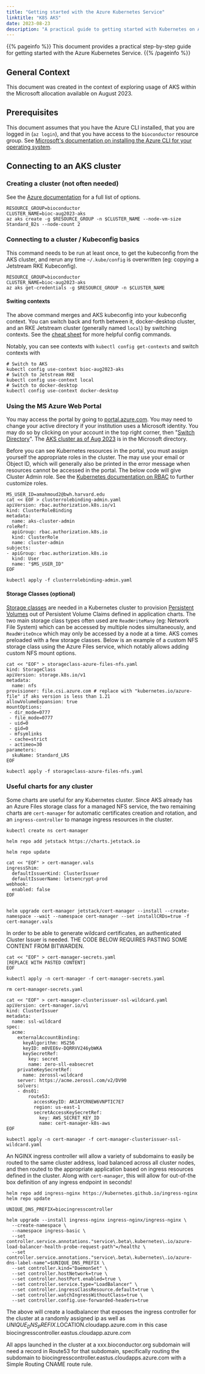 ```yaml
---
title: "Getting started with the Azure Kubernetes Service"
linktitle: "K8S AKS"
date: 2023-08-23
description: "A practical guide to getting started with Kubernetes on Azure for Bioconductor."
---
```


{{% pageinfo %}}
This document provides a practical step-by-step guide for getting started with the Azure Kubernetes Service.
{{% /pageinfo %}}


## General Context

This document was created in the context of exploring usage of AKS within the Microsoft allocation available on August 2023.

## Prerequisites

This document assumes that you have the Azure CLI installed, that you are logged in (`az login`), and that you have access to the `bioconductor` resource group. See [Microsoft's documentation on installing the Azure CLI for your operating system](https://learn.microsoft.com/en-us/cli/azure/install-azure-cli).

## Connecting to an AKS cluster

### Creating a cluster (not often needed)
See the [Azure documentation](https://learn.microsoft.com/en-us/cli/azure/aks?view=azure-cli-latest#az-aks-create) for a full list of options.
```
RESOURCE_GROUP=bioconductor
CLUSTER_NAME=bioc-aug2023-aks
az aks create -g $RESOURCE_GROUP -n $CLUSTER_NAME --node-vm-size Standard_B2s --node-count 2
```

### Connecting to a cluster / Kubeconfig basics
This command needs to be run at least once, to get the kubeconfig from the AKS cluster, and rerun any time `~/.kube/config` is overwritten (eg: copying a Jetstream RKE Kubeconfig).
```
RESOURCE_GROUP=bioconductor
CLUSTER_NAME=bioc-aug2023-aks
az aks get-credentials -g $RESOURCE_GROUP -n $CLUSTER_NAME
```

#### Switing contexts
The above command merges and AKS kubeconfig into your kubeconfig context. You can switch back and forth between it, docker-desktop cluster, and an RKE Jetstream cluster (generally named `local`) by switching contexts. See the [cheat sheet](https://kubernetes.io/docs/reference/kubectl/cheatsheet/#kubectl-context-and-configuration) for more helpful config commands.

Notably, you can see contexts with `kubectl config get-contexts` and switch contexts with
```
# Switch to AKS
kubectl config use-context bioc-aug2023-aks
# Switch to Jetstream RKE
kubectl config use-context local
# Switch to docker-desktop
kubectl config use-context docker-desktop
```

### Using the MS Azure Web Portal
You may access the portal by going to [portal.azure.com](portal.azure.com). You may need to change your active directory if your institution uses a Microsoft identity. You may do so by clicking on your account in the top right corner, then "[Switch Directory](https://ms.portal.azure.com/#settings/directory)". The [AKS cluster as of Aug 2023](https://ms.portal.azure.com/#@microsoft.onmicrosoft.com/resource/subscriptions/b169b46b-07a3-47dd-9e01-4dd36f2b6c3b/resourceGroups/bioconductor/providers/Microsoft.ContainerService/managedClusters/bioc-aug2023-aks/workloads) is in the Microsoft directory.

Before you can see Kubernetes resources in the portal, you must assign yourself the appropriate roles in the cluster. The may use your email or Object ID, which will generally also be printed in the error message when resources cannot be accessed in the portal. The below code will give Cluster Admin role. See the [Kubernetes documentation on RBAC](https://kubernetes.io/docs/reference/access-authn-authz/rbac/) to further customize roles.

```
MS_USER_ID=amahmoud2@bwh.harvard.edu
cat << EOF > clusterrolebinding-admin.yaml
apiVersion: rbac.authorization.k8s.io/v1
kind: ClusterRoleBinding
metadata:
  name: aks-cluster-admin
roleRef:
  apiGroup: rbac.authorization.k8s.io
  kind: ClusterRole
  name: cluster-admin
subjects:
- apiGroup: rbac.authorization.k8s.io
  kind: User
  name: "$MS_USER_ID"
EOF

kubectl apply -f clusterrolebinding-admin.yaml
```

#### Storage Classes (optional)
[Storage classes](https://kubernetes.io/docs/concepts/storage/storage-classes/) are needed in a Kubernetes cluster to provision [Persistent Volumes](https://kubernetes.io/docs/concepts/storage/persistent-volumes/) out of Persistent Volume Claims defined in application charts. The two main storage class types often used are `ReadWriteMany` (eg: Network File System) which can be accessed by multiple nodes simultaneously, and `ReadWriteOnce` which may only be accessed by a node at a time. AKS comes preloaded with a few storage classes. Below is an example of a custom NFS storage class using the Azure Files service, which notably allows adding custom NFS mount options.

```
cat << "EOF" > storageclass-azure-files-nfs.yaml
kind: StorageClass
apiVersion: storage.k8s.io/v1
metadata:
  name: nfs
provisioner: file.csi.azure.com # replace with "kubernetes.io/azure-file" if aks version is less than 1.21
allowVolumeExpansion: true
mountOptions:
 - dir_mode=0777
 - file_mode=0777
 - uid=0
 - gid=0
 - mfsymlinks
 - cache=strict
 - actimeo=30
parameters:
  skuName: Standard_LRS
EOF

kubectl apply -f storageclass-azure-files-nfs.yaml
```

### Useful charts for any cluster
Some charts are useful for any Kubernetes cluster. Since AKS already has an Azure Files storage class for a managed NFS service, the two remaining charts are `cert-manager` for automatic certificates creation and rotation, and an `ingress-controller` to manage ingress resources in the cluster.

```
kubectl create ns cert-manager

helm repo add jetstack https://charts.jetstack.io

helm repo update

cat << "EOF" > cert-manager.vals
ingressShim:
  defaultIssuerKind: ClusterIssuer
  defaultIssuerName: letsencrypt-prod
webhook:
  enabled: false
EOF


helm upgrade cert-manager jetstack/cert-manager --install --create-namespace --wait --namespace cert-manager --set installCRDs=true -f cert-manager.vals
```

In order to be able to generate wildcard certificates, an authenticated Cluster Issuer is needed. THE CODE BELOW REQUIRES PASTING SOME CONTENT FROM BITWARDEN.

```
cat << "EOF" > cert-manager-secrets.yaml
[REPLACE WITH PASTED CONTENT]
EOF

kubectl apply -n cert-manager -f cert-manager-secrets.yaml

rm cert-manager-secrets.yaml

cat << "EOF" > cert-manager-clusterissuer-ssl-wildcard.yaml
apiVersion: cert-manager.io/v1
kind: ClusterIssuer
metadata:
  name: ssl-wildcard
spec:
  acme:
    externalAccountBinding:
      keyAlgorithm: HS256
      keyID: m0VEE6v-DQRRVV246ybWKA
      keySecretRef:
        key: secret
        name: zero-sll-eabsecret
    privateKeySecretRef:
      name: zerossl-wildcard
    server: https://acme.zerossl.com/v2/DV90
    solvers:
    - dns01:
        route53:
          accessKeyID: AKIAYCRNEW6VNPTIC7E7
          region: us-east-1
          secretAccessKeySecretRef:
            key: AWS_SECRET_KEY_ID
            name: cert-manager-k8s-aws
EOF

kubectl apply -n cert-manager -f cert-manager-clusterissuer-ssl-wildcard.yaml
```

An NGINX ingress controller will allow a variety of subdomains to easily be routed to the same cluster address, load balanced across all cluster nodes, and then routed to the appropriate application based on ingress resources defined in the cluster. Along with `cert-manager`, this will allow for out-of-the box definition of any ingress endpoint in seconds!

```
helm repo add ingress-nginx https://kubernetes.github.io/ingress-nginx
helm repo update

UNIQUE_DNS_PREFIX=biocingresscontroller

helm upgrade --install ingress-nginx ingress-nginx/ingress-nginx \
  --create-namespace \
  --namespace ingress-basic \
  --set controller.service.annotations."service\.beta\.kubernetes\.io/azure-load-balancer-health-probe-request-path"=/healthz \
  --set controller.service.annotations."service\.beta\.kubernetes\.io/azure-dns-label-name"=$UNIQUE_DNS_PREFIX \
  --set controller.kind="DaemonSet" \
  --set controller.hostNetwork=true \
  --set controller.hostPort.enabled=true \
  --set controller.service.type="LoadBalancer" \
  --set controller.ingressClassResource.default=true \
  --set controller.watchIngressWithoutClass=true \
  --set controller.config.use-forwarded-headers=true
```

The above will create a loadbalancer that exposes the ingress controller for the cluster at a randomly assigned ip as well as $UNIQUE_DNS_PREFIX.$LOCATION.cloudapp.azure.com in this case biocingresscontroller.eastus.cloudapp.azure.com


All apps launched in the cluster at a xxx.bioconductor.org subdomain will need a record in Route53 for that  subdomain, specifically routing the subdomain to biocingresscontroller.eastus.cloudapps.azure.com with a Simple Routing CNAME route rule.


